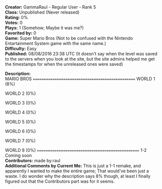 **Creator:** GammaRaul - Regular User - Rank 5 <br>
**Class:** Unpublished (Never released) <br>
**Rating:** 0% <br>
**Votes:** 0 <br>
**Plays:** 1 (Somehow; Maybe it was me?) <br>
**Favorited by:** 0 <br>
**Game:** Super Mario Bros (Not to be confused with the Nintendo Entartainment System game with the same name.) <br>
**Difficulty:** Easy <br>
**Published:** 08/08/2016 23:38 UTC (It doesn't say when the level was saved to the servers when you look at the site, but the site admins helped me get the timestamps for when the unreleased ones were saved)

**Description:** <br>
MARIO BROS
`===============================================`
WORLD 1 (8%)

WORLD 2 (0%)

WORLD 3 (0%)

WORLD 4 (0%)

WORLD 5 (0%)

WORLD 6 (0%)

WORLD 7 (0%)

WORLD 8 (0%)
`===============================================`
1-2 Coming soon <br>
**Contributors:** made by:raul <br>
**Additional Comments by Current Me:** This is just a 1-1 remake, and apparently I wanted to make the entire game; That would've been just a waste. I do wonder why the description says 8% though, at least I finally figured out that the Contributors part was for it seems.
